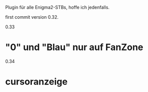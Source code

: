 Plugin für alle Enigma2-STBs, hoffe ich jedenfalls.

first commit version 0.32.

0.33
# "0" und "Blau" nur auf FanZone
0.34
# cursoranzeige
